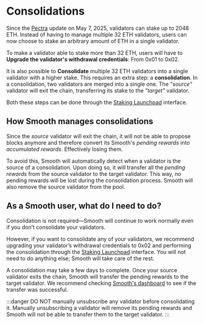# Consolidations

Since the [Pectra](https://ethereum.org/en/history/#pectra) update on May 7, 2025, validators can stake up to 2048 ETH. Instead of having to manage multiple 32 ETH validators, users can now choose to stake an arbitrary amount of ETH in a single validator. 

To make a validator able to stake more than 32 ETH, users  will have to **Upgrade the validator's withdrawal credentials**: From 0x01 to 0x02.

It is also possible to **Consolidate** multiple 32 ETH validators into a single validator with a higher stake. This requires an extra step: a **consolidation**. In a consolidation, two validators are merged into a single one. The _"source"_ validator will exit the chain, transferring its stake to the _"target"_ validator. 

Both these steps can be done through the [Staking Launchpad](https://launchpad.ethereum.org/en/) interface.

## How Smooth manages consolidations

Since the _source_ validator will exit the chain, it will not be able to propose blocks anymore and therefore convert its Smooth's _pending rewards_ into _accumulated rewards_. Effectively losing them.

To avoid this, Smooth will automatically detect when a validator is the source of a consolidation. Upon doing so, it will transfer all the _pending rewards_ from the source validator to the target validator. This way, no pending rewards will be lost during the consolidation process. Smooth will also remove the source validator from the pool.

## As a Smooth user, what do I need to do?

Consolidation is not required—Smooth will continue to work normally even if you don’t consolidate your validators.

However, if you want to consolidate any of your validators, we recommend upgrading your validator’s withdrawal credentials to 0x02 and performing the consolidation through the [Staking Launchpad](https://launchpad.ethereum.org/en/) interface. You will not need to do anything else; Smooth will take care of the rest.

A consolidation may take a few days to complete. Once your source validator exits the chain, Smooth will transfer the pending rewards to the target validator. We recommend checking [Smooth's dashboard](https://smooth.dappnode.io/dashboard) to see if the transfer was successful.

:::danger
DO NOT manually unsubscribe any validator before consolidating it. Manually unsubscribing a validator will remove its pending rewards and Smooth will not be able to transfer them to the target validator.
:::